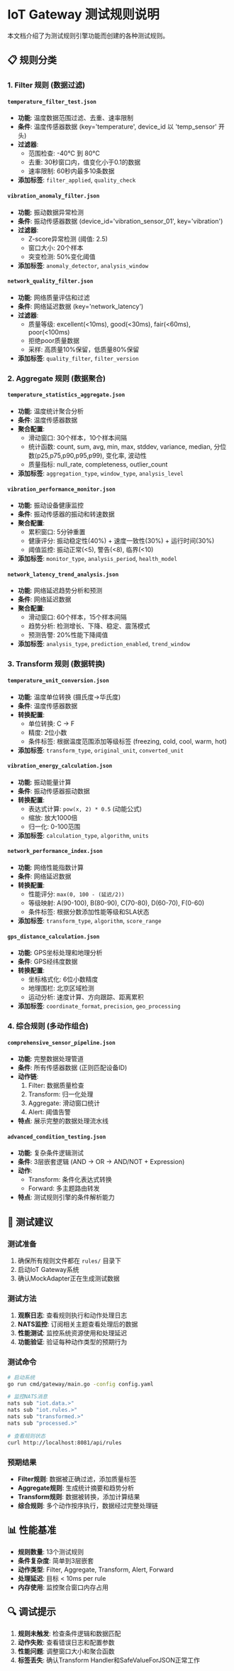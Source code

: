 # IoT Gateway 测试规则说明

本文档介绍了为测试规则引擎功能而创建的各种测试规则。

## 📋 规则分类

### 1. Filter 规则 (数据过滤)

#### `temperature_filter_test.json`
- **功能**: 温度数据范围过滤、去重、速率限制
- **条件**: 温度传感器数据 (key='temperature', device_id 以 'temp_sensor' 开头)
- **过滤器**:
  - 范围检查: -40°C 到 80°C
  - 去重: 30秒窗口内，值变化小于0.1的数据
  - 速率限制: 60秒内最多10条数据
- **添加标签**: `filter_applied`, `quality_check`

#### `vibration_anomaly_filter.json`
- **功能**: 振动数据异常检测
- **条件**: 振动传感器数据 (device_id='vibration_sensor_01', key='vibration')
- **过滤器**:
  - Z-score异常检测 (阈值: 2.5)
  - 窗口大小: 20个样本
  - 突变检测: 50%变化阈值
- **添加标签**: `anomaly_detector`, `analysis_window`

#### `network_quality_filter.json`
- **功能**: 网络质量评估和过滤
- **条件**: 网络延迟数据 (key='network_latency')
- **过滤器**:
  - 质量等级: excellent(<10ms), good(<30ms), fair(<60ms), poor(<100ms)
  - 拒绝poor质量数据
  - 采样: 高质量10%保留，低质量80%保留
- **添加标签**: `quality_filter`, `filter_version`

### 2. Aggregate 规则 (数据聚合)

#### `temperature_statistics_aggregate.json`
- **功能**: 温度统计聚合分析
- **条件**: 温度传感器数据
- **聚合配置**:
  - 滑动窗口: 30个样本，10个样本间隔
  - 统计函数: count, sum, avg, min, max, stddev, variance, median, 分位数(p25,p75,p90,p95,p99), 变化率, 波动性
  - 质量指标: null_rate, completeness, outlier_count
- **添加标签**: `aggregation_type`, `window_type`, `analysis_level`

#### `vibration_performance_monitor.json`
- **功能**: 振动设备健康监控
- **条件**: 振动传感器的振动和转速数据
- **聚合配置**:
  - 累积窗口: 5分钟重置
  - 健康评分: 振动稳定性(40%) + 速度一致性(30%) + 运行时间(30%)
  - 阈值监控: 振动正常(<5), 警告(<8), 临界(<10)
- **添加标签**: `monitor_type`, `analysis_period`, `health_model`

#### `network_latency_trend_analysis.json`
- **功能**: 网络延迟趋势分析和预测
- **条件**: 网络延迟数据
- **聚合配置**:
  - 滑动窗口: 60个样本，15个样本间隔
  - 趋势分析: 检测增长、下降、稳定、震荡模式
  - 预测告警: 20%性能下降阈值
- **添加标签**: `analysis_type`, `prediction_enabled`, `trend_window`

### 3. Transform 规则 (数据转换)

#### `temperature_unit_conversion.json`
- **功能**: 温度单位转换 (摄氏度→华氏度)
- **条件**: 温度传感器数据
- **转换配置**:
  - 单位转换: C → F
  - 精度: 2位小数
  - 条件标签: 根据温度范围添加等级标签 (freezing, cold, cool, warm, hot)
- **添加标签**: `transform_type`, `original_unit`, `converted_unit`

#### `vibration_energy_calculation.json`
- **功能**: 振动能量计算
- **条件**: 振动传感器振动数据
- **转换配置**:
  - 表达式计算: `pow(x, 2) * 0.5` (动能公式)
  - 缩放: 放大1000倍
  - 归一化: 0-100范围
- **添加标签**: `calculation_type`, `algorithm`, `units`

#### `network_performance_index.json`
- **功能**: 网络性能指数计算
- **条件**: 网络延迟数据
- **转换配置**:
  - 性能评分: `max(0, 100 - (延迟/2))`
  - 等级映射: A(90-100), B(80-90), C(70-80), D(60-70), F(0-60)
  - 条件标签: 根据分数添加性能等级和SLA状态
- **添加标签**: `transform_type`, `algorithm`, `score_range`

#### `gps_distance_calculation.json`
- **功能**: GPS坐标处理和地理分析
- **条件**: GPS经纬度数据
- **转换配置**:
  - 坐标格式化: 6位小数精度
  - 地理围栏: 北京区域检测
  - 运动分析: 速度计算、方向跟踪、距离累积
- **添加标签**: `coordinate_format`, `precision`, `geo_processing`

### 4. 综合规则 (多动作组合)

#### `comprehensive_sensor_pipeline.json`
- **功能**: 完整数据处理管道
- **条件**: 所有传感器数据 (正则匹配设备ID)
- **动作链**:
  1. Filter: 数据质量检查
  2. Transform: 归一化处理
  3. Aggregate: 滑动窗口统计
  4. Alert: 阈值告警
- **特点**: 展示完整的数据处理流水线

#### `advanced_condition_testing.json`
- **功能**: 复杂条件逻辑测试
- **条件**: 3层嵌套逻辑 (AND → OR → AND/NOT + Expression)
- **动作**:
  - Transform: 条件化表达式转换
  - Forward: 多主题路由转发
- **特点**: 测试规则引擎的条件解析能力

## 🧪 测试建议

### 测试准备
1. 确保所有规则文件都在 `rules/` 目录下
2. 启动IoT Gateway系统
3. 确认MockAdapter正在生成测试数据

### 测试方法
1. **观察日志**: 查看规则执行和动作处理日志
2. **NATS监控**: 订阅相关主题查看处理后的数据
3. **性能测试**: 监控系统资源使用和处理延迟
4. **功能验证**: 验证每种动作类型的预期行为

### 测试命令
```bash
# 启动系统
go run cmd/gateway/main.go -config config.yaml

# 监控NATS消息
nats sub "iot.data.>"
nats sub "iot.rules.>"
nats sub "transformed.>"
nats sub "processed.>"

# 查看规则状态
curl http://localhost:8081/api/rules
```

### 预期结果
- **Filter规则**: 数据被正确过滤，添加质量标签
- **Aggregate规则**: 生成统计摘要和趋势分析
- **Transform规则**: 数据被转换，添加计算结果
- **综合规则**: 多个动作按序执行，数据经过完整处理链

## 📊 性能基准

- **规则数量**: 13个测试规则
- **条件复杂度**: 简单到3层嵌套
- **动作类型**: Filter, Aggregate, Transform, Alert, Forward
- **处理延迟**: 目标 < 10ms per rule
- **内存使用**: 监控聚合窗口内存占用

## 🔍 调试提示

1. **规则未触发**: 检查条件逻辑和数据匹配
2. **动作失败**: 查看错误日志和配置参数
3. **性能问题**: 调整窗口大小和聚合函数
4. **标签丢失**: 确认Transform Handler和SafeValueForJSON正常工作